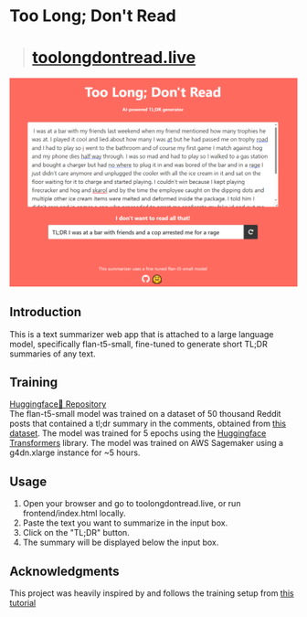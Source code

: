 # Too Long; Don't Read
> # [toolongdontread.live](https://toolongdontread.live)  

![Screenshot](/frontend/screenshot.png "Screenshot")

## Introduction

This is a text summarizer web app that is attached to a large language model, specifically flan-t5-small, fine-tuned to generate short TL;DR summaries of any text.

## Training
[Huggingface🤗 Repository](https://huggingface.co/zaydzuhri/flan-t5-small-tldr-50k)  
The flan-t5-small model was trained on a dataset of 50 thousand Reddit posts that contained a tl;dr summary in the comments, obtained from [this dataset](https://zenodo.org/record/1168855#.ZB8P-iFByUk). The model was trained for 5 epochs using the [Huggingface](https://huggingface.co/) [Transformers](https://github.com/huggingface/transformers) library. The model was trained on AWS Sagemaker using a g4dn.xlarge instance for ~5 hours.


## Usage

1. Open your browser and go to toolongdontread.live, or run frontend/index.html locally.
2. Paste the text you want to summarize in the input box.
3. Click on the "TL;DR" button.
4. The summary will be displayed below the input box.


## Acknowledgments

This project was heavily inspired by and follows the training setup from [this tutorial](https://www.philschmid.de/fine-tune-flan-t5)
